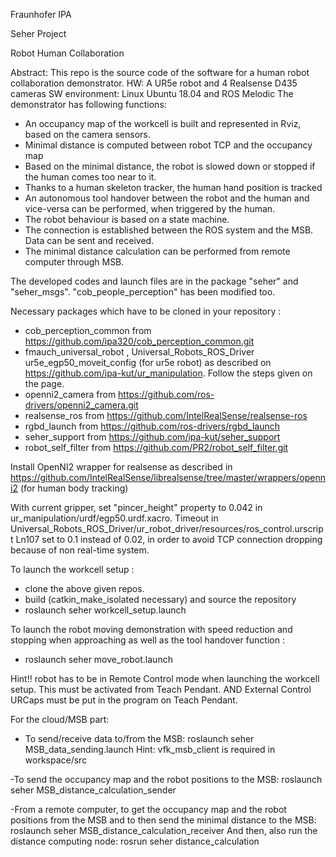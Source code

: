 Fraunhofer IPA

Seher Project

Robot Human Collaboration

Abstract: This repo is the source code of the software for a human robot collaboration demonstrator.
HW: A UR5e robot and 4 Realsense D435 cameras
SW environment: Linux Ubuntu 18.04 and ROS Melodic
The demonstrator has following functions:

- An occupancy map of the workcell is built and represented in Rviz, based on the camera sensors.
- Minimal distance is computed between robot TCP and the occupancy map
- Based on the minimal distance, the robot is slowed down or stopped if the human comes too near to it.
- Thanks to a human skeleton tracker, the human hand position is tracked 
- An autonomous tool handover between the robot and the human and vice-versa can be performed, when triggered by the human.
- The robot behaviour is based on a state machine.
- The connection is established between the ROS system and the MSB. Data can be sent and received.
- The minimal distance calculation can be performed from remote computer through MSB.

The developed codes and launch files are in the package "seher" and "seher_msgs". "cob_people_perception" has been modified too.

Necessary packages which have to be cloned in your repository :
- cob_perception_common from https://github.com/ipa320/cob_perception_common.git
- fmauch_universal_robot , Universal_Robots_ROS_Driver ur5e_egp50_moveit_config (for ur5e robot) as described on https://github.com/ipa-kut/ur_manipulation. Follow the steps given on the page.
- openni2_camera from https://github.com/ros-drivers/openni2_camera.git
- realsense_ros from https://github.com/IntelRealSense/realsense-ros
- rgbd_launch from https://github.com/ros-drivers/rgbd_launch
- seher_support from https://github.com/ipa-kut/seher_support
- robot_self_filter from https://github.com/PR2/robot_self_filter.git

Install OpenNI2 wrapper for realsense as described in https://github.com/IntelRealSense/librealsense/tree/master/wrappers/openni2 (for human body tracking)

With current gripper, set "pincer_height" property to 0.042 in ur_manipulation/urdf/egp50.urdf.xacro.
Timeout in Universal_Robots_ROS_Driver/ur_robot_driver/resources/ros_control.urscript Ln107 set to 0.1 instead of 0.02, in order to avoid TCP connection dropping because of non real-time system.

To launch the workcell setup :
- clone the above given repos.
- build (catkin_make_isolated necessary) and source the repository
- roslaunch seher workcell_setup.launch

To launch the robot moving demonstration with speed reduction and stopping when approaching as well as the tool handover function :
- roslaunch seher move_robot.launch

Hint!! robot has to be in Remote Control mode when launching the workcell setup. This must be activated from Teach Pendant. AND External Control URCaps must be put in the program on Teach Pendant.

For the cloud/MSB part:
- To send/receive data to/from the MSB: roslaunch seher MSB_data_sending.launch
Hint: vfk_msb_client is required in workspace/src

-To send the occupancy map and the robot positions to the MSB: roslaunch seher MSB_distance_calculation_sender

-From a remote computer, to get the occupancy map and the robot positions from the MSB and to then send the minimal distance to the MSB: roslaunch seher MSB_distance_calculation_receiver
And then, also run the distance computing node: rosrun seher distance_calculation
